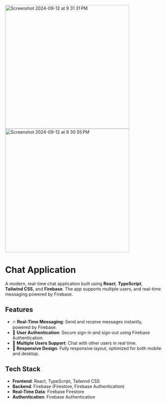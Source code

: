 <img width="400" alt="Screenshot 2024-09-12 at 9 31 31 PM" src="https://github.com/user-attachments/assets/09d569fd-2590-4ecf-9db2-f513bf84aeb8"> <img width="400" alt="Screenshot 2024-09-12 at 9 30 55 PM" src="https://github.com/user-attachments/assets/bd447fcb-fdf2-4934-abf6-083ebd62bde5">



# Chat Application

A modern, real-time chat application built using **React**, **TypeScript**, **Tailwind CSS**, and **Firebase**. The app supports multiple users, and real-time messaging powered by Firebase.

## Features

- 🔥 **Real-Time Messaging**: Send and receive messages instantly, powered by Firebase.
- 👤 **User Authentication**: Secure sign-in and sign-out using Firebase Authentication.
- 💬 **Multiple Users Support**: Chat with other users in real time.
- 📱 **Responsive Design**: Fully responsive layout, optimized for both mobile and desktop.

## Tech Stack

- **Frontend**: React, TypeScript, Tailwind CSS
- **Backend**: Firebase (Firestore, Firebase Authentication)
- **Real-Time Data**: Firebase Firestore
- **Authentication**: Firebase Authentication



